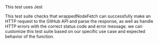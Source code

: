 This test uses Jest

This test suite checks that wrappedNodeFetch can successfully make an HTTP request to the GitHub API and parse the response, as well as handle HTTP errors with the correct status code and error message. we can customize this test suite based on our specific use case and expected behavior of the function.